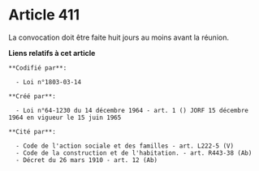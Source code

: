 # Article 411

La convocation doit être faite huit jours au moins avant la réunion.

**Liens relatifs à cet article**

	**Codifié par**:

	  - Loi n°1803-03-14

	**Créé par**:

	  - Loi n°64-1230 du 14 décembre 1964 - art. 1 () JORF 15 décembre 1964 en vigueur le 15 juin 1965

	**Cité par**:

	  - Code de l'action sociale et des familles - art. L222-5 (V)
	  - Code de la construction et de l'habitation. - art. R443-38 (Ab)
	  - Décret du 26 mars 1910 - art. 12 (Ab)
